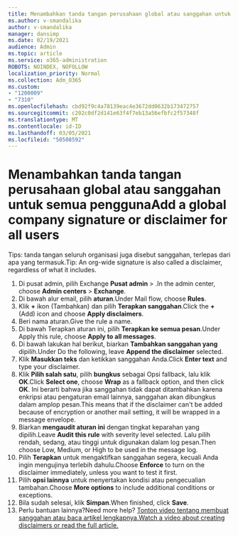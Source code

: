 ```yaml
---
title: Menambahkan tanda tangan perusahaan global atau sanggahan untuk semua pengguna
ms.author: v-smandalika
author: v-smandalika
manager: dansimp
ms.date: 02/19/2021
audience: Admin
ms.topic: article
ms.service: o365-administration
ROBOTS: NOINDEX, NOFOLLOW
localization_priority: Normal
ms.collection: Adm_O365
ms.custom:
- "1200009"
- "7310"
ms.openlocfilehash: cbd92f9c4a78139eac4e3672dd0632b173472757
ms.sourcegitcommit: c202c0df2d141e63f4f7eb13a56efbfc2f57348f
ms.translationtype: MT
ms.contentlocale: id-ID
ms.lasthandoff: 03/05/2021
ms.locfileid: "50508592"
---
```

# <a name="add-a-global-company-signature-or-disclaimer-for-all-users"></a><span data-ttu-id="0e801-102">Menambahkan tanda tangan perusahaan global atau sanggahan untuk semua pengguna</span><span class="sxs-lookup"><span data-stu-id="0e801-102">Add a global company signature or disclaimer for all users</span></span>

<span data-ttu-id="0e801-103">Tips: tanda tangan seluruh organisasi juga disebut sanggahan, terlepas dari apa yang termasuk.</span><span class="sxs-lookup"><span data-stu-id="0e801-103">Tip: An org-wide signature is also called a disclaimer, regardless of what it includes.</span></span>

1. <span data-ttu-id="0e801-104">Di pusat admin, pilih Exchange **Pusat admin**  >  .</span><span class="sxs-lookup"><span data-stu-id="0e801-104">In the admin center, choose **Admin centers** > **Exchange**.</span></span>
2. <span data-ttu-id="0e801-105">Di bawah alur email, pilih **aturan**.</span><span class="sxs-lookup"><span data-stu-id="0e801-105">Under Mail flow, choose **Rules**.</span></span>
3. <span data-ttu-id="0e801-106">Klik **+** ikon (Tambahkan) dan pilih **Terapkan sanggahan**.</span><span class="sxs-lookup"><span data-stu-id="0e801-106">Click the **+** (Add) icon and choose **Apply disclaimers**.</span></span>
4. <span data-ttu-id="0e801-107">Beri nama aturan.</span><span class="sxs-lookup"><span data-stu-id="0e801-107">Give the rule a name.</span></span>
5. <span data-ttu-id="0e801-108">Di bawah Terapkan aturan ini, pilih **Terapkan ke semua pesan**.</span><span class="sxs-lookup"><span data-stu-id="0e801-108">Under Apply this rule, choose **Apply to all messages**.</span></span>
6. <span data-ttu-id="0e801-109">Di bawah lakukan hal berikut, biarkan **Tambahkan sanggahan yang** dipilih.</span><span class="sxs-lookup"><span data-stu-id="0e801-109">Under Do the following, leave **Append the disclaimer** selected.</span></span>
7. <span data-ttu-id="0e801-110">Klik **Masukkan teks** dan ketikkan sanggahan Anda.</span><span class="sxs-lookup"><span data-stu-id="0e801-110">Click **Enter text** and type your disclaimer.</span></span>
8. <span data-ttu-id="0e801-111">Klik **Pilih salah satu**, pilih **bungkus** sebagai Opsi fallback, lalu klik **OK**.</span><span class="sxs-lookup"><span data-stu-id="0e801-111">Click **Select one**, choose **Wrap** as a fallback option, and then click **OK**.</span></span> <span data-ttu-id="0e801-112">Ini berarti bahwa jika sanggahan tidak dapat ditambahkan karena enkripsi atau pengaturan email lainnya, sanggahan akan dibungkus dalam amplop pesan.</span><span class="sxs-lookup"><span data-stu-id="0e801-112">This means that if the disclaimer can't be added because of encryption or another mail setting, it will be wrapped in a message envelope.</span></span>
9. <span data-ttu-id="0e801-113">Biarkan **mengaudit aturan ini** dengan tingkat keparahan yang dipilih.</span><span class="sxs-lookup"><span data-stu-id="0e801-113">Leave **Audit this rule** with severity level selected.</span></span> <span data-ttu-id="0e801-114">Lalu pilih rendah, sedang, atau tinggi untuk digunakan dalam log pesan.</span><span class="sxs-lookup"><span data-stu-id="0e801-114">Then choose Low, Medium, or High to be used in the message log.</span></span>
10. <span data-ttu-id="0e801-115">Pilih **Terapkan** untuk mengaktifkan sanggahan segera, kecuali Anda ingin mengujinya terlebih dahulu.</span><span class="sxs-lookup"><span data-stu-id="0e801-115">Choose **Enforce** to turn on the disclaimer immediately, unless you want to test it first.</span></span>
11. <span data-ttu-id="0e801-116">Pilih **opsi lainnya** untuk menyertakan kondisi atau pengecualian tambahan.</span><span class="sxs-lookup"><span data-stu-id="0e801-116">Choose **More options** to include additional conditions or exceptions.</span></span>
12. <span data-ttu-id="0e801-117">Bila sudah selesai, klik **Simpan**.</span><span class="sxs-lookup"><span data-stu-id="0e801-117">When finished, click **Save**.</span></span>
13. <span data-ttu-id="0e801-118">Perlu bantuan lainnya?</span><span class="sxs-lookup"><span data-stu-id="0e801-118">Need more help?</span></span> [<span data-ttu-id="0e801-119">Tonton video tentang membuat sanggahan atau baca artikel lengkapnya.</span><span class="sxs-lookup"><span data-stu-id="0e801-119">Watch a video about creating disclaimers or read the full article.</span></span>](https://support.office.com/article/2d75860f-c527-4352-a7f6-73eba54c0c72?wt.mc_id=Chat_GlobalSignature)